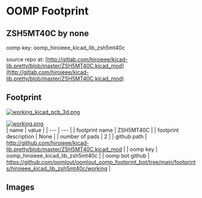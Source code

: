 # OOMP Footprint  
## ZSH5MT40C  by none  
  
oomp key: oomp_hiroieee_kicad_lib_zsh5mt40c  
  
source repo at: [http://gitlab.com/hiroieee/kicad-lib.pretty/blob/master/ZSH5MT40C.kicad_mod](http://gitlab.com/hiroieee/kicad-lib.pretty/blob/master/ZSH5MT40C.kicad_mod)  
## Footprint  
  
[![working_kicad_pcb_3d.png](working_kicad_pcb_3d_600.png)](working_kicad_pcb_3d.png)  
  
[![working.png](working_600.png)](working.png)  
| name | value | 
| --- | --- | 
| footprint name | ZSH5MT40C | 
| footprint description | None | 
| number of pads | 2 | 
| github path | http://github.com/hiroieee/kicad-lib.pretty/blob/master/ZSH5MT40C.kicad_mod | 
| oomp key | oomp_hiroieee_kicad_lib_zsh5mt40c | 
| oomp bot github | https://github.com/oomlout/oomlout_oomp_footprint_bot/tree/main/footprints/hiroieee_kicad_lib_zsh5mt40c/working | 
## Images  
